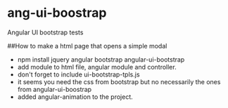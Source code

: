 # ang-ui-boostrap
Angular UI bootstrap tests

##How to make a html page that opens a simple modal
- npm install jquery angular bootstrap angular-ui-bootstrap
- add module to html file, angular module and controller.
- don't forget to include ui-bootstrap-tpls.js
- it seems you need the css from bootstrap but no necessarily the ones from angular-ui-boostrap
- added angular-animation to the project.


